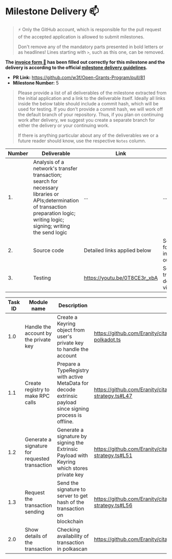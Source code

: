 # Milestone Delivery :mailbox:

> ⚡ Only the GitHub account, which is responsible for the pull request of the accepted application is allowed to submit milestones. 
> 
> Don't remove any of the mandatory parts presented in bold letters or as headlines! Lines starting with `>`, such as this one, can be removed.

**The [invoice form :pencil:](https://docs.google.com/forms/d/e/1FAIpQLSfmNYaoCgrxyhzgoKQ0ynQvnNRoTmgApz9NrMp-hd8mhIiO0A/viewform) has been filled out correctly for this milestone and the delivery is according to the official [milestone delivery guidelines](https://github.com/w3f/General-Grants-Program/blob/master/grants/milestone-deliverables-guidelines.md).**  

* **PR Link:** https://github.com/w3f/Open-Grants-Program/pull/81
* **Milestone Number:** 5

> Please provide a list of all deliverables of the milestone extracted from the initial application and a link to the deliverable itself. Ideally all links inside the below table should include a commit hash, which will be used for testing. If you don't provide a commit hash, we will work off the default branch of your repository. Thus, if you plan on continuing work after delivery, we suggest you create a separate branch for either the delivery or your continuing work. 
> 
> If there is anything particular about any of the deliverables we or a future reader should know, use the respective `Notes` column.

| Number | Deliverable | Link | Notes |
| ------------- | ------------- | ------------- |------------- |
| 1. | Analysis of a network's transfer transaction; search for necessary libraries or APIs;determination of transaction preparation logic; writing logic; signing; writing the send logic |...| ...| 
| 2.  |Source code|Detailed links applied below| Source code for blockhain integration on our platform |
| 3.  |Testing| https://youtu.be/0T8CE3r_xbA | Send transaction demonstration video|

| Task ID | Module name | Description | Link |
| ------ | ----------- | ---- | ----- |
| 1.0 | Handle the account by the private key | Create a Keyring object from user's private key to handle the account | https://github.com/Eranity/citadelpolkadot/blob/main/oneseed-polkadot.ts  |
| 1.1 | Create registry to make RPC calls | Prepare a TypeRegistry with active MetaData for decode extrinsic payload since signing process is offline. | https://github.com/Eranity/citadelpolkadot/blob/main/base.signing-strategy.ts#L47 |
| 1.2 | Generate a signature for requested transaction | Generate a signature by signing the Extrinsic Payload with Keyring which stores private key | https://github.com/Eranity/citadelpolkadot/blob/main/base.signing-strategy.ts#L51 |
| 1.3 | Request the transaction sending | Send the signature to server to get hash of the transaction on blockchain | https://github.com/Eranity/citadelpolkadot/blob/main/base.signing-strategy.ts#L56 |
| 2.0 | Show details of the transaction | Checking availability of transaction in polkascan | https://github.com/Eranity/citadelpolkadot/blob/main/listoftransaction.js |

